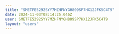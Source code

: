 ```yaml
---
title: "SMETFE5292SYY7MZHFNYGH809SP7HX12JFK5C4T9"
date: 2024-11-03T08:14:25.046Z
user: SMETFE5292SYY7MZHFNYGH809SP7HX12JFK5C4T9
layout: "users"
---
```

    